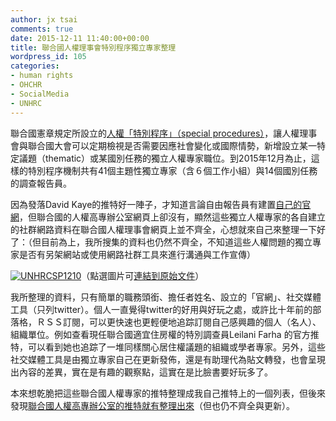 ```yaml
---
author: jx tsai
comments: true
date: 2015-12-11 11:40:00+00:00
title: 聯合國人權理事會特別程序獨立專家整理
wordpress_id: 105
categories:
- human rights
- OHCHR
- SocialMedia
- UNHRC
---
```


聯合國憲章規定所設立的[人權「特別程序」（special procedures）](http://www.ohchr.org/EN/HRBodies/SP/Pages/Welcomepage.aspx)，讓人權理事會與聯合國大會可以定期檢視是否需要因應社會變化或國際情勢，新增設立某一特定議題（thematic）或某國別任務的獨立人權專家職位。到2015年12月為止，這樣的特別程序機制共有41個主題性獨立專家（含６個工作小組）與14個國別任務的調查報告員。  
  
因為發落David Kaye的推特好一陣子，才知道言論自由報告員有建置[自己的官網](https://freedex.org/)，但聯合國的人權高專辦公室網頁上卻沒有，顯然這些獨立人權專家的各自建立的社群網路資料在聯合國人權理事會網頁上並不齊全，心想就來自己來整理一下好了：（但目前為上，我所搜集的資料也仍然不齊全，不知道這些人權問題的獨立專家是否有另架網站或使用網路社群工具來進行溝通與工作宣傳）  
  
[![UNHRCSP1210](https://1.bp.blogspot.com/-wNSQqQutjJw/V3vVn9BBmdI/AAAAAAAAKI4/ypRRyKNhAp4GBUKhw5nwkYKoH5gZY7qLgCLcB/s1600/UNHRCSP1210.png)](https://docs.google.com/spreadsheets/d/1BIPwaKGYTH_lwXFSKJi8P61Yaz1dKn9iO_UG5IWdu6M/pubhtml?gid=0&single=true)（點選圖片可[連結到原始文件](https://docs.google.com/spreadsheets/d/1BIPwaKGYTH_lwXFSKJi8P61Yaz1dKn9iO_UG5IWdu6M/pubhtml?gid=0&single=true)）  
  
我所整理的資料，只有簡單的職務頭銜、擔任者姓名、設立的「官網」、社交媒體工具（只列twitter）。個人一直覺得twitter的好用與好玩之處，或許比十年前的部落格，ＲＳＳ訂閱，可以更快速也更輕便地追踪訂閱自己感興趣的個人（名人）、組織單位。例如查看現任聯合國適宜住房權的特別調查員Leilani Farha 的官方推特，可以看到她也追踪了一堆同樣關心居住權議題的組織或學者專家。另外，這些社交媒體工具是由獨立專家自己在更新發佈，還是有助理代為貼文轉發，也會呈現出內容的差異，實在是有趣的觀察點，這實在是比臉書要好玩多了。　  
  
本來想乾脆把這些聯合國人權專家的推特整理成我自己推特上的一個列表，但後來發現[聯合國人權高專辦公室的推特就有整理出來](https://twitter.com/UNrightswire/lists/un-human-rights-experts/members)（但也仍不齊全與更新）。
